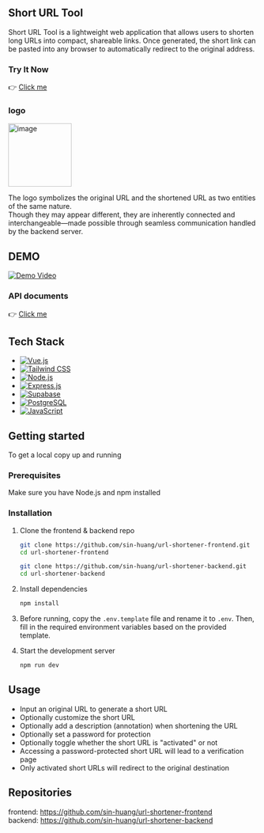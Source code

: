 ## Short URL Tool

Short URL Tool is a lightweight web application that allows users to shorten long URLs into compact, shareable links.
Once generated, the short link can be pasted into any browser to automatically redirect to the original address.

### Try It Now

👉 [Click me](https://reurl.zeabur.app/)

### logo

<img width="128" height="128" alt="image" src="https://github.com/user-attachments/assets/79b50709-951d-4de5-8471-ba7cf361410d" />

The logo symbolizes the original URL and the shortened URL as two entities of the same nature.  
Though they may appear different, they are inherently connected and interchangeable—made possible through seamless communication handled by the backend server.

## DEMO 

[![Demo Video](https://img.youtube.com/vi/_RE2fz2E9fE/0.jpg)](https://www.youtube.com/watch?v=_RE2fz2E9fE)

### API documents
👉 [Click me](https://reurl-backend.zeabur.app/api-docs)

## Tech Stack

- [![Vue.js][Vue.js]][Vue-url]
- [![Tailwind CSS][Tailwind.css]][Tailwind-url]
- [![Node.js][Node.js]][Node-url]
- [![Express.js][Express.js]][Express-url]
- [![Supabase][Supabase]][Supabase-url]
- [![PostgreSQL][PostgreSQL]][PostgreSQL-url]
- [![JavaScript][JavaScript]][JavaScript-url]

## Getting started

To get a local copy up and running

### Prerequisites

Make sure you have Node.js and npm installed

### Installation
1. Clone the frontend & backend repo
   
   ```bash
   git clone https://github.com/sin-huang/url-shortener-frontend.git
   cd url-shortener-frontend
   ```
   ```bash
   git clone https://github.com/sin-huang/url-shortener-backend.git
   cd url-shortener-backend
   ```
2. Install dependencies
   
   ```bash
   npm install
   ```
3. Before running, copy the `.env.template` file and rename it to `.env`.
   Then, fill in the required environment variables based on the provided template.

4. Start the development server
   ```bash
   npm run dev
   ```

## Usage

- Input an original URL to generate a short URL
- Optionally customize the short URL
- Optionally add a description (annotation) when shortening the URL
- Optionally set a password for protection
- Optionally toggle whether the short URL is "activated" or not
- Accessing a password-protected short URL will lead to a verification page
- Only activated short URLs will redirect to the original destination

## Repositories

frontend: https://github.com/sin-huang/url-shortener-frontend  
backend: https://github.com/sin-huang/url-shortener-backend

[Vue.js]: https://img.shields.io/badge/Vue.js-35495E?style=for-the-badge&logo=vuedotjs&logoColor=4FC08D
[Vue-url]: https://vuejs.org/

[Tailwind.css]: https://img.shields.io/badge/Tailwind_CSS-38B2AC?style=for-the-badge&logo=tailwindcss&logoColor=white
[Tailwind-url]: https://tailwindcss.com/

[Node.js]: https://img.shields.io/badge/Node.js-339933?style=for-the-badge&logo=node.js&logoColor=white
[Node-url]: https://nodejs.org/

[Express.js]: https://img.shields.io/badge/Express.js-000000?style=for-the-badge&logo=express&logoColor=white
[Express-url]: https://expressjs.com/

[Supabase]: https://img.shields.io/badge/Supabase-3ECF8E?style=for-the-badge&logo=supabase&logoColor=white
[Supabase-url]: https://supabase.com/

[PostgreSQL]: https://img.shields.io/badge/PostgreSQL-4169E1?style=for-the-badge&logo=postgresql&logoColor=white
[PostgreSQL-url]: https://www.postgresql.org/

[JavaScript]: https://img.shields.io/badge/JavaScript-F7DF1E?style=for-the-badge&logo=javascript&logoColor=black
[JavaScript-url]: https://developer.mozilla.org/en-US/docs/Web/JavaScript

